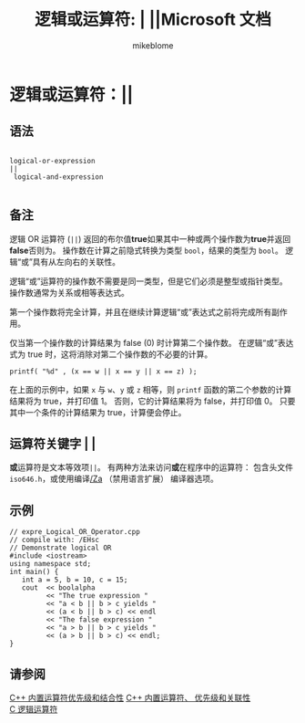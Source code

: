 ﻿---
title: "逻辑或运算符: | ||Microsoft 文档"
ms.custom: 
ms.date: 11/04/2016
ms.reviewer: 
ms.suite: 
ms.technology:
- cpp-language
ms.tgt_pltfrm: 
ms.topic: language-reference
f1_keywords:
- '||'
dev_langs:
- C++
helpviewer_keywords:
- OR operator [C++], logical
- '|| operator'
- OR operator
- logical OR operator
ms.assetid: 31837c99-2655-4bf3-8ded-f13b7a9dc533
caps.latest.revision: 
author: mikeblome
ms.author: mblome
manager: ghogen
ms.workload:
- cplusplus
ms.openlocfilehash: a826b23f94c4eae4a4fdb5379563b015f05dde71
ms.sourcegitcommit: 8fa8fdf0fbb4f57950f1e8f4f9b81b4d39ec7d7a
ms.translationtype: MT
ms.contentlocale: zh-CN
ms.lasthandoff: 12/21/2017
---
# <a name="logical-or-operator-"></a>逻辑或运算符：||
## <a name="syntax"></a>语法  
  
```  
  
logical-or-expression   
||  
 logical-and-expression  
  
```  
  
## <a name="remarks"></a>备注  
 逻辑 OR 运算符 (`||`) 返回的布尔值**true**如果其中一种或两个操作数为**true**并返回**false**否则为。 操作数在计算之前隐式转换为类型 `bool`，结果的类型为 `bool`。 逻辑“或”具有从左向右的关联性。  
  
 逻辑“或”运算符的操作数不需要是同一类型，但是它们必须是整型或指针类型。 操作数通常为关系或相等表达式。  
  
 第一个操作数将完全计算，并且在继续计算逻辑“或”表达式之前将完成所有副作用。  
  
 仅当第一个操作数的计算结果为 false (0) 时计算第二个操作数。 在逻辑“或”表达式为 true 时，这将消除对第二个操作数的不必要的计算。  
  
```  
printf( "%d" , (x == w || x == y || x == z) );  
```  
  
 在上面的示例中，如果 `x` 与 `w`、`y` 或 `z` 相等，则 `printf` 函数的第二个参数的计算结果将为 true，并打印值 1。 否则，它的计算结果将为 false，并打印值 0。 只要其中一个条件的计算结果为 true，计算便会停止。  
  
## <a name="operator-keyword-for-124124"></a>运算符关键字 &#124; &#124;  
 **或**运算符是文本等效项`||`。 有两种方法来访问**或**在程序中的运算符： 包含头文件`iso646.h`，或使用编译[/Za](../build/reference/za-ze-disable-language-extensions.md) （禁用语言扩展） 编译器选项。  
  
## <a name="example"></a>示例  
  
```  
// expre_Logical_OR_Operator.cpp  
// compile with: /EHsc  
// Demonstrate logical OR  
#include <iostream>  
using namespace std;  
int main() {  
   int a = 5, b = 10, c = 15;  
   cout  << boolalpha  
         << "The true expression "  
         << "a < b || b > c yields "  
         << (a < b || b > c) << endl  
         << "The false expression "  
         << "a > b || b > c yields "  
         << (a > b || b > c) << endl;  
}  
```  
  
## <a name="see-also"></a>请参阅  
[C++ 内置运算符优先级和结合性](cpp-built-in-operators-precedence-and-associativity.md) [C++ 内置运算符、 优先级和关联性](../cpp/cpp-built-in-operators-precedence-and-associativity.md)   
 [C 逻辑运算符](../c-language/c-logical-operators.md)